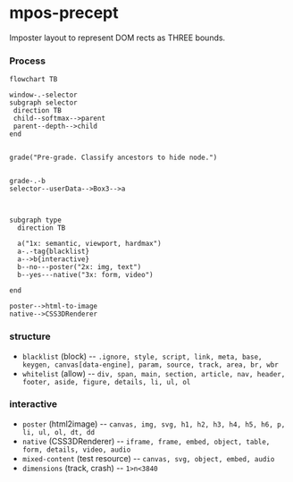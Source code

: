 # mpos-precept
Imposter layout to represent DOM rects as THREE bounds.

### Process
```mermaid
flowchart TB

window-.-selector
subgraph selector
 direction TB
 child--softmax-->parent
 parent--depth-->child
end


grade("Pre-grade. Classify ancestors to hide node.")
  

grade-.-b
selector--userData-->Box3-->a



subgraph type
  direction TB

  a("1x: semantic, viewport, hardmax")
  a-.-tag{blacklist}
  a-->b{interactive}
  b--no---poster("2x: img, text")
  b--yes---native("3x: form, video")

end

poster-->html-to-image
native-->CSS3DRenderer
```

### structure 
- `blacklist` (block) -- `.ignore, style, script, link, meta, base, keygen, canvas[data-engine], param, source, track, area, br, wbr`
- `whitelist` (allow) -- `div, span, main, section, article, nav, header, footer, aside, figure, details, li, ul, ol`
### interactive
- `poster` (html2image) -- `canvas, img, svg, h1, h2, h3, h4, h5, h6, p, li, ul, ol, dt, dd`
- `native` (CSS3DRenderer) -- `iframe, frame, embed, object, table, form, details, video, audio`
- `mixed-content` (test resource) -- `canvas, svg, object, embed, audio`
- `dimensions` (track, crash) -- `1>n<3840`
